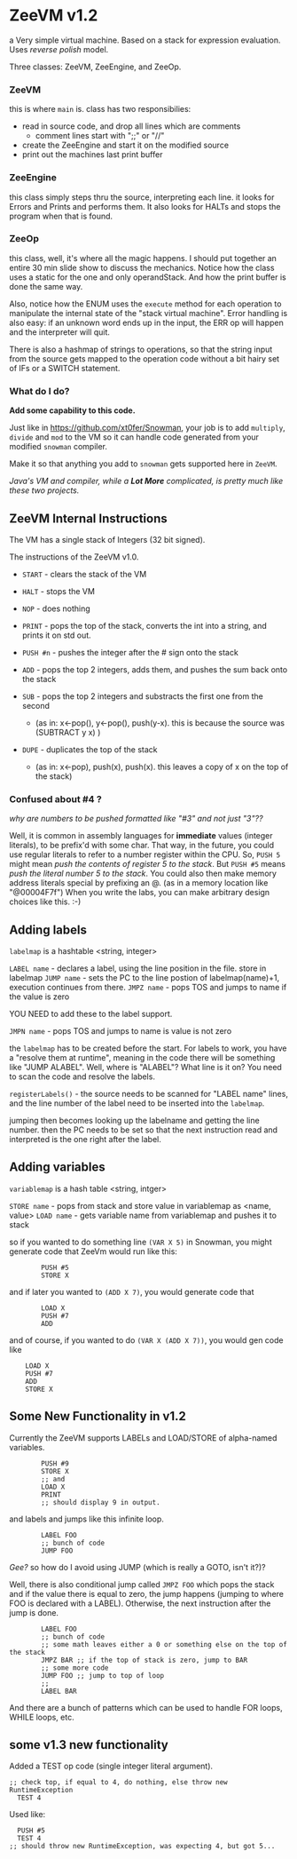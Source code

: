 # ZeeVM v1.2
a Very simple virtual machine. Based on a stack for expression evaluation. Uses _reverse polish_ model.

Three classes: ZeeVM, ZeeEngine, and ZeeOp.

### ZeeVM

this is where `main` is. class has two responsibilies:

- read in source code, and drop all lines which are comments
  - comment lines start with ";;" or "//"
- create the ZeeEngine and start it on the modified source
- print out the machines last print buffer

### ZeeEngine

this class simply steps thru the source, interpreting each line.
it looks for Errors and Prints and performs them.
It also looks for HALTs and stops the program when that is found.

### ZeeOp

this class, well, it's where all the magic happens. I should put together an
entire 30 min slide show to discuss the mechanics.
Notice how the class uses a static for the one and only operandStack.
And how the print buffer is done the same way.

Also, notice how the ENUM uses the `execute` method for each operation to manipulate
the internal state of the "stack virtual machine". Error handling is also easy: if an unknown word ends up in the input, the ERR op will happen and the interpreter will quit.

There is also a hashmap of strings to operations, so that the string input from the source gets mapped to the operation code without a bit hairy set of IFs or a SWITCH statement.

### What do I do?

**Add some capability to this code.**

Just like in https://github.com/xt0fer/Snowman, your job is to add `multiply`, `divide` and `mod` to the VM so it can handle code generated from your modified `snowman` compiler.

Make it so that anything you add to `snowman` gets supported here in `ZeeVM`.

*Java's VM and compiler, while a **Lot More** complicated, is pretty much like these two projects.*

## ZeeVM Internal Instructions

The VM has a single stack of Integers (32 bit signed).

The instructions of the ZeeVM v1.0.

- `START` - clears the stack of the VM
- `HALT` - stops the VM
- `NOP` - does nothing
- `PRINT` - pops the top of the stack, converts the int into a string, and prints it on std out.

- `PUSH #n` - pushes the integer after the # sign onto the stack
- `ADD` - pops the top 2 integers, adds them, and pushes the sum back onto the stack
- `SUB` - pops the top 2 integers and substracts the first one from the second
  - (as in:  x<-pop(), y<-pop(), push(y-x). this is because the source was (SUBTRACT y x) )
- `DUPE` - duplicates the top of the stack
  - (as in: x<-pop), push(x), push(x). this leaves a copy of x on the top of the stack)

### Confused about #4 ?

*why are numbers to be pushed formatted like "#3" and not just "3"??*

Well, it is common in assembly languages for **immediate** values (integer literals),
to be prefix'd with some char.
That way, in the future, you could use regular literals to refer to a number register
within the CPU. So, `PUSH 5` might mean *push the contents of register 5 to the stack*.
But `PUSH #5` means *push the literal number 5 to the stack*.
You could also then make memory address literals special by prefixing an @. (as in a memory location like "@00004F7f")
When you write the labs, you can make arbitrary design choices like this. :-)

## Adding labels

`labelmap` is a hashtable <string, integer>

`LABEL name` - declares a label, using the line position in the file. store in labelmap
`JUMP name` - sets the PC to the line postion of labelmap(name)+1, execution continues from there.
`JMPZ name` - pops TOS and jumps to name if the value is zero

YOU NEED to add these to the label support.

`JMPN name` - pops TOS and jumps to name is value is not zero

the `labelmap` has to be created before the start. 
For labels to work, you have a "resolve them at runtime", meaning in the code there will be something like "JUMP ALABEL". Well, where is "ALABEL"? What line is it on?
You need to scan the code and resolve the labels.

`registerLabels()` - the source needs to be scanned for "LABEL name" lines, and the line number of the label need to be inserted into the `labelmap`.

jumping then becomes looking up the labelname and getting the line number. then the PC needs to be set so that the next instruction read and interpreted is the one right after the label.

## Adding variables

`variablemap` is a hash table <string, intger>

`STORE name` - pops from stack and store value in variablemap as <name, value>
`LOAD name` - gets variable name from variablemap and pushes it to stack

so if you wanted to do something line `(VAR X 5)` in Snowman, you might generate code that
ZeeVm would run like this:

```
        PUSH #5
        STORE X
```

and if later you wanted to `(ADD X 7)`, you would generate code that

```
        LOAD X
        PUSH #7
        ADD
```

and of course, if you wanted to do `(VAR X (ADD X 7))`, you would gen code like

```
    LOAD X
    PUSH #7
    ADD
    STORE X
```

## Some New Functionality in v1.2

Currently the ZeeVM supports LABELs and LOAD/STORE of alpha-named variables.

```
        PUSH #9
        STORE X
        ;; and
        LOAD X
        PRINT
        ;; should display 9 in output.
```

and labels and jumps like this infinite loop.

```
        LABEL FOO
        ;; bunch of code
        JUMP FOO
```

*Gee?* so how do I avoid using JUMP (which is really a GOTO, isn't it?)?

Well, there is also conditional jump called `JMPZ FOO` which pops the stack and if the value there is equal to zero, the jump happens (jumping to where FOO is declared with a LABEL). Otherwise, the next instruction after the jump is done.


```
        LABEL FOO
        ;; bunch of code
        ;; some math leaves either a 0 or something else on the top of the stack
        JMPZ BAR ;; if the top of stack is zero, jump to BAR
        ;; some more code
        JUMP FOO ;; jump to top of loop
        ;;
        LABEL BAR
```

And there are a bunch of patterns which can be used to handle FOR loops, WHILE loops, etc.

## some v1.3 new functionality

Added a TEST op code (single integer literal argument). 
```
;; check top, if equal to 4, do nothing, else throw new RuntimeException
  TEST 4
```

Used like:

```
  PUSH #5
  TEST 4
;; should throw new RuntimeException, was expecting 4, but got 5...
```